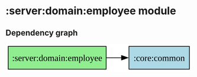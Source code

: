 ﻿# :server:domain:employee module
## Dependency graph
![:server:domain:employee](../../../docs/images/graphs/dep_graph__server_domain_employee.svg)
